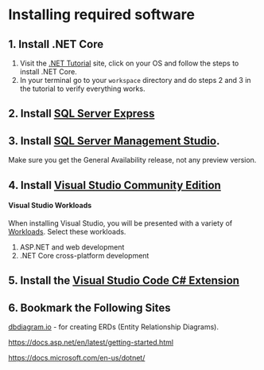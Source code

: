 # Installing required software

## 1. Install .NET Core

1. Visit the [.NET Tutorial](https://www.microsoft.com/net/learn/get-started-with-dotnet-tutorial) site, click on your OS and follow the steps to install .NET Core.
1. In your terminal go to your `workspace` directory and do steps 2 and 3 in the tutorial to verify everything works.

## 2. Install [SQL Server Express](https://www.microsoft.com/en-us/sql-server/sql-server-editions-express)

##  3. Install [SQL Server Management Studio](https://docs.microsoft.com/en-us/sql/ssms/download-sql-server-management-studio-ssms?view=sql-server-2017).
Make sure you get the General Availability release, not any preview version.

## 4. Install [Visual Studio Community Edition](https://visualstudio.microsoft.com/vs/community/)

#### Visual Studio Workloads

When installing Visual Studio, you will be presented with a variety of [Workloads](https://visualstudio.microsoft.com/vs/support/selecting-workloads-visual-studio-2017/). Select these workloads.

1. ASP.NET and web development
1. .NET Core cross-platform development

## 5. Install the [Visual Studio Code C# Extension](https://code.visualstudio.com/Docs/languages/csharp)

## 6. Bookmark the Following Sites

 [dbdiagram.io](http://dbdiagram.io) - for creating ERDs (Entity Relationship Diagrams).

https://docs.asp.net/en/latest/getting-started.html

https://docs.microsoft.com/en-us/dotnet/
